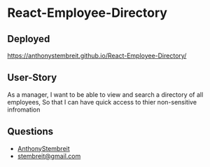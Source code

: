 # React-Employee-Directory

## Deployed
https://anthonystembreit.github.io/React-Employee-Directory/

## User-Story

As a manager,
I want to be able to view and search a directory of all employees,
So that I can have quick access to thier non-sensitive infromation

## Questions

* [AnthonyStembreit](https://github.com/AnthonyStembreit)
* stembreit@gmail.com
